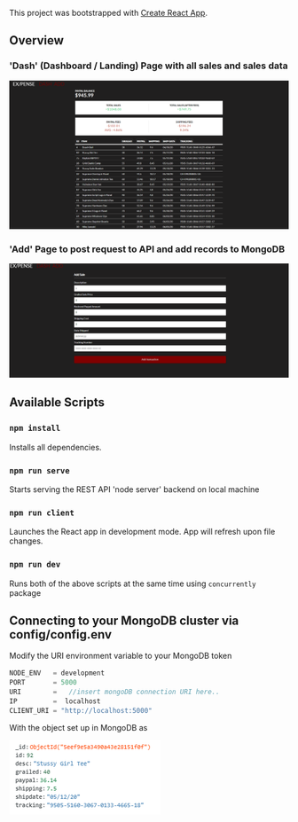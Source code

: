 This project was bootstrapped with [Create React App](https://github.com/facebook/create-react-app).
## Overview
###  'Dash' (Dashboard / Landing) Page with all sales and sales data
![Landing Page](https://github.com/coryclemens/MERN-ExpenseTracking/blob/master/readme_img/Ex_Pense%20Landing.PNG)

### 'Add' Page to post request to API and add records to MongoDB
![Add Page](https://github.com/coryclemens/MERN-ExpenseTracking/blob/master/readme_img/Ex_Pense%20Add.PNG)

## Available Scripts

### `npm install`

Installs all dependencies.

### `npm run serve`

Starts serving the REST API 'node server' backend on local machine 

### `npm run client`

Launches the React app in development mode. App will refresh upon file changes.

### `npm run dev`

Runs both of the above scripts at the same time using `concurrently` package


## Connecting to your MongoDB cluster via config/config.env

Modify the URI environment variable to your MongoDB token

```javascript
NODE_ENV   = development
PORT       = 5000
URI        =   //insert mongoDB connection URI here.. 
IP         =  localhost
CLIENT_URI = "http://localhost:5000"
```
 With the object set up in MongoDB as
 
![MongoDB Object](https://github.com/coryclemens/MERN-ExpenseTracking/blob/master/readme_img/Ex_Pense%20Mongo.PNG)
 
 


